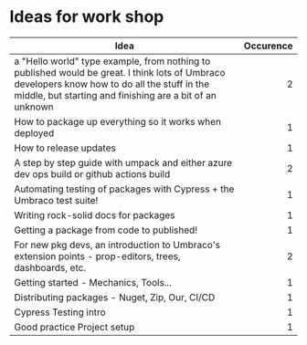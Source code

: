 # Ideas for work shop

| Idea        | Occurence  |
| ------------- | -----:|
| a "Hello world" type example, from nothing to published would be great. I think lots of Umbraco developers know how to do all the stuff in the middle, but starting and finishing are a bit of an unknown      | 2 |
| How to package up everything so it works when deployed| 1 |
| How to release updates | 1 |
| A step by step guide with umpack and either azure dev ops build or github actions build | 2 |
| Automating testing of packages with Cypress + the Umbraco test suite! | 1 |
| Writing rock-solid docs for packages | 1 |
| Getting a package from code to published! | 1 |
| For new pkg devs, an introduction to Umbraco's extension points - prop-editors, trees, dashboards, etc. | 2 |
| Getting started - Mechanics, Tools... | 1 |
| Distributing packages - Nuget, Zip, Our, CI/CD | 1 |
| Cypress Testing intro | 1 |
| Good practice Project setup | 1 |
